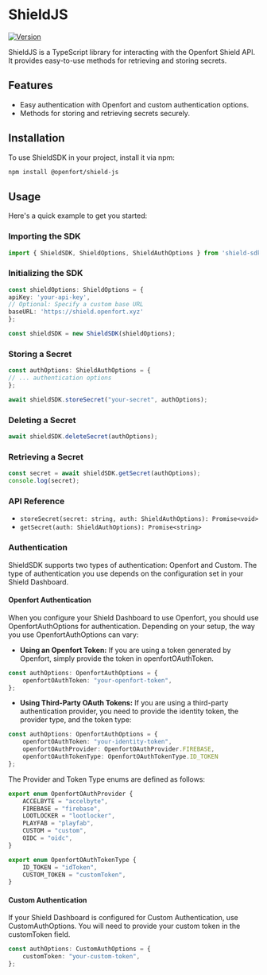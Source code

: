 # ShieldJS
[![Version](https://img.shields.io/npm/v/@openfort/shield-js.svg)](https://www.npmjs.org/package/@openfort/shield-js)

ShieldJS is a TypeScript library for interacting with the Openfort Shield API. It provides easy-to-use methods for retrieving and storing secrets.

## Features
- Easy authentication with Openfort and custom authentication options.
- Methods for storing and retrieving secrets securely.

## Installation

To use ShieldSDK in your project, install it via npm:
```bash
npm install @openfort/shield-js
```

## Usage
Here's a quick example to get you started:
### Importing the SDK

```typescript
import { ShieldSDK, ShieldOptions, ShieldAuthOptions } from 'shield-sdk';
```

### Initializing the SDK
```typescript
const shieldOptions: ShieldOptions = {
apiKey: 'your-api-key',
// Optional: Specify a custom base URL
baseURL: 'https://shield.openfort.xyz'
};

const shieldSDK = new ShieldSDK(shieldOptions);
```

### Storing a Secret
```typescript
const authOptions: ShieldAuthOptions = {
// ... authentication options
};

await shieldSDK.storeSecret("your-secret", authOptions);
```

### Deleting a Secret
```typescript
await shieldSDK.deleteSecret(authOptions);
```

### Retrieving a Secret
```typescript
const secret = await shieldSDK.getSecret(authOptions);
console.log(secret);
```

### API Reference
- `storeSecret(secret: string, auth: ShieldAuthOptions): Promise<void>`
- `getSecret(auth: ShieldAuthOptions): Promise<string>`

### Authentication
ShieldSDK supports two types of authentication: Openfort and Custom. The type of authentication you use depends on the configuration set in your Shield Dashboard.

#### Openfort Authentication
When you configure your Shield Dashboard to use Openfort, you should use OpenfortAuthOptions for authentication. Depending on your setup, the way you use OpenfortAuthOptions can vary:

- **Using an Openfort Token:** If you are using a token generated by Openfort, simply provide the token in openfortOAuthToken.
```typescript
const authOptions: OpenfortAuthOptions = {
    openfortOAuthToken: "your-openfort-token",
};
```

- **Using Third-Party OAuth Tokens:** If you are using a third-party authentication provider, you need to provide the identity token, the provider type, and the token type:
```typescript
const authOptions: OpenfortAuthOptions = {
    openfortOAuthToken: "your-identity-token",
    openfortOAuthProvider: OpenfortOAuthProvider.FIREBASE,
    openfortOAuthTokenType: OpenfortOAuthTokenType.ID_TOKEN
};
```

The Provider and Token Type enums are defined as follows:
```typescript
export enum OpenfortOAuthProvider {
    ACCELBYTE = "accelbyte",
    FIREBASE = "firebase",
    LOOTLOCKER = "lootlocker",
    PLAYFAB = "playfab",
    CUSTOM = "custom",
    OIDC = "oidc",
}

export enum OpenfortOAuthTokenType {
    ID_TOKEN = "idToken",
    CUSTOM_TOKEN = "customToken",
}
```

#### Custom Authentication
If your Shield Dashboard is configured for Custom Authentication, use CustomAuthOptions. You will need to provide your custom token in the customToken field.
```typescript
const authOptions: CustomAuthOptions = {
    customToken: "your-custom-token",
};
```
